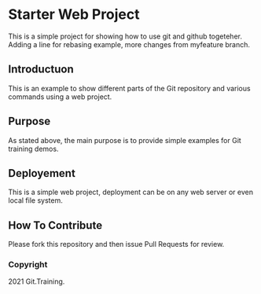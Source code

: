# Starter Web Project

This is a simple project for
showing how to use git and github togeteher. Adding a line for rebasing example,
more changes from myfeature branch.

## Introductuon

This is an example to show different parts
of the Git repository and various commands
using a web project.

## Purpose

As stated above, the main purpose is to
provide simple examples for Git training
demos.

## Deployement

This is a simple web project, deployment
can be on any web server or even local
file system.

## How To Contribute

Please fork this repository and then issue Pull Requests for
review.

### Copyright

2021 Git.Training.